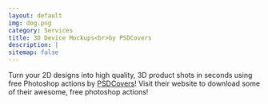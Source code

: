 ```yaml
---
layout: default
img: dog.png
category: Services
title: 3D Device Mockups<br>by PSDCovers
description: |
sitemap: false
---
```

  Turn your 2D designs into high quality, 3D
  product shots in seconds using free Photoshop actions by [PSDCovers](http://www.psdcovers.com/)! Visit
  their website to download some of their awesome, free photoshop actions!
